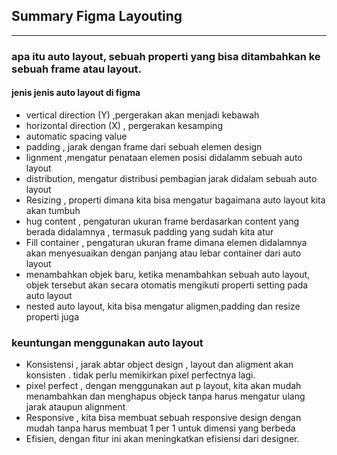 ## Summary Figma Layouting
---
### apa itu auto layout, sebuah properti yang bisa ditambahkan ke sebuah frame atau layout.
#### jenis jenis auto layout di figma
* vertical direction (Y) ,pergerakan akan menjadi kebawah
* horizontal direction (X) , pergerakan kesamping
* automatic spacing value 
* padding , jarak dengan frame dari sebuah elemen design
* lignment ,mengatur penataan elemen posisi didalamm sebuah auto layout
* distribution, mengatur distribusi pembagian jarak didalam sebuah auto layout
* Resizing , properti dimana kita bisa mengatur bagaimana auto layout kita akan tumbuh
* hug content , pengaturan ukuran frame berdasarkan content yang berada didalamnya , termasuk padding yang sudah kita atur
* Fill container , pengaturan ukuran frame dimana elemen didalamnya akan menyesuaikan dengan panjang atau lebar container dari auto layout
* menambahkan objek baru, ketika menambahkan sebuah auto layout, objek tersebut akan secara otomatis mengikuti properti setting pada auto layout
* nested auto layout, kita bisa mengatur aligmen,padding dan resize properti juga

### keuntungan menggunakan auto layout
* Konsistensi , jarak abtar object design , layout dan aligment akan konsisten . tidak perlu memikirkan pixel perfectnya lagi.
* pixel perfect , dengan menggunakan aut p layout, kita akan mudah menambahkan dan menghapus objeck tanpa harus mengatur ulang jarak ataupun alignment
* Responsive , kita bisa membuat sebuah responsive design dengan mudah tanpa harus membuat 1 per 1 untuk dimensi yang berbeda
* Efisien, dengan fitur ini akan meningkatkan efisiensi dari designer.

